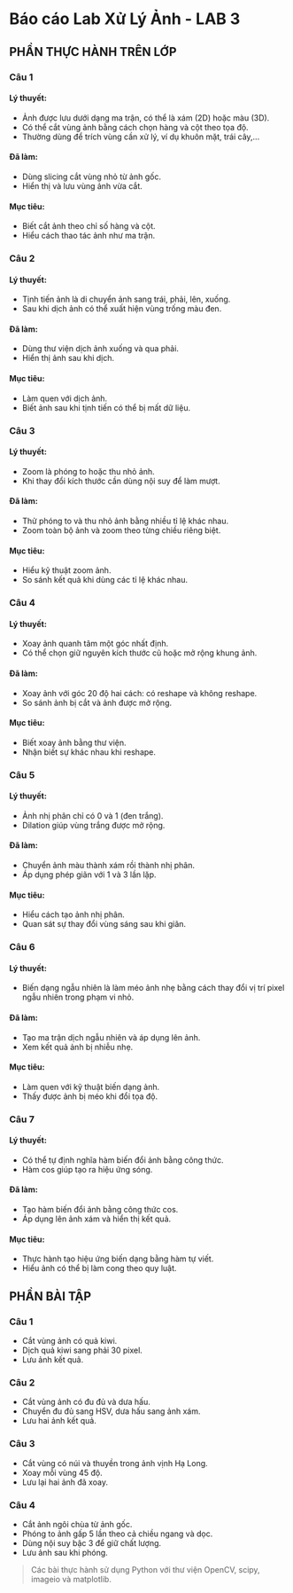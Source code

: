 # Báo cáo Lab Xử Lý Ảnh - LAB 3
## PHẦN THỰC HÀNH TRÊN LỚP
### Câu 1
#### Lý thuyết:
- Ảnh được lưu dưới dạng ma trận, có thể là xám (2D) hoặc màu (3D).
- Có thể cắt vùng ảnh bằng cách chọn hàng và cột theo tọa độ.
- Thường dùng để trích vùng cần xử lý, ví dụ khuôn mặt, trái cây,...
#### Đã làm:
- Dùng slicing cắt vùng nhỏ từ ảnh gốc.
- Hiển thị và lưu vùng ảnh vừa cắt.
#### Mục tiêu:
- Biết cắt ảnh theo chỉ số hàng và cột.
- Hiểu cách thao tác ảnh như ma trận.
### Câu 2
#### Lý thuyết:
- Tịnh tiến ảnh là di chuyển ảnh sang trái, phải, lên, xuống.
- Sau khi dịch ảnh có thể xuất hiện vùng trống màu đen.
#### Đã làm:
- Dùng thư viện dịch ảnh xuống và qua phải.
- Hiển thị ảnh sau khi dịch.
#### Mục tiêu:
- Làm quen với dịch ảnh.
- Biết ảnh sau khi tịnh tiến có thể bị mất dữ liệu.
### Câu 3
#### Lý thuyết:
- Zoom là phóng to hoặc thu nhỏ ảnh.
- Khi thay đổi kích thước cần dùng nội suy để làm mượt.
#### Đã làm:
- Thử phóng to và thu nhỏ ảnh bằng nhiều tỉ lệ khác nhau.
- Zoom toàn bộ ảnh và zoom theo từng chiều riêng biệt.
#### Mục tiêu:
- Hiểu kỹ thuật zoom ảnh.
- So sánh kết quả khi dùng các tỉ lệ khác nhau.
### Câu 4
#### Lý thuyết:
- Xoay ảnh quanh tâm một góc nhất định.
- Có thể chọn giữ nguyên kích thước cũ hoặc mở rộng khung ảnh.
#### Đã làm:
- Xoay ảnh với góc 20 độ hai cách: có reshape và không reshape.
- So sánh ảnh bị cắt và ảnh được mở rộng.
#### Mục tiêu:
- Biết xoay ảnh bằng thư viện.
- Nhận biết sự khác nhau khi reshape.
### Câu 5
#### Lý thuyết:
- Ảnh nhị phân chỉ có 0 và 1 (đen trắng).
- Dilation giúp vùng trắng được mở rộng.
#### Đã làm:
- Chuyển ảnh màu thành xám rồi thành nhị phân.
- Áp dụng phép giãn với 1 và 3 lần lặp.
#### Mục tiêu:
- Hiểu cách tạo ảnh nhị phân.
- Quan sát sự thay đổi vùng sáng sau khi giãn.
### Câu 6
#### Lý thuyết:
- Biến dạng ngẫu nhiên là làm méo ảnh nhẹ bằng cách thay đổi vị trí pixel ngẫu nhiên trong phạm vi nhỏ.
#### Đã làm:
- Tạo ma trận dịch ngẫu nhiên và áp dụng lên ảnh.
- Xem kết quả ảnh bị nhiễu nhẹ.
#### Mục tiêu:
- Làm quen với kỹ thuật biến dạng ảnh.
- Thấy được ảnh bị méo khi đổi tọa độ.
### Câu 7
#### Lý thuyết:
- Có thể tự định nghĩa hàm biến đổi ảnh bằng công thức.
- Hàm cos giúp tạo ra hiệu ứng sóng.
#### Đã làm:
- Tạo hàm biến đổi ảnh bằng công thức cos.
- Áp dụng lên ảnh xám và hiển thị kết quả.
#### Mục tiêu:
- Thực hành tạo hiệu ứng biến dạng bằng hàm tự viết.
- Hiểu ảnh có thể bị làm cong theo quy luật.
## PHẦN BÀI TẬP
### Câu 1
- Cắt vùng ảnh có quả kiwi.
- Dịch quả kiwi sang phải 30 pixel.
- Lưu ảnh kết quả.
### Câu 2
- Cắt vùng ảnh có đu đủ và dưa hấu.
- Chuyển đu đủ sang HSV, dưa hấu sang ảnh xám.
- Lưu hai ảnh kết quả.
### Câu 3
- Cắt vùng có núi và thuyền trong ảnh vịnh Hạ Long.
- Xoay mỗi vùng 45 độ.
- Lưu lại hai ảnh đã xoay.
### Câu 4
- Cắt ảnh ngôi chùa từ ảnh gốc.
- Phóng to ảnh gấp 5 lần theo cả chiều ngang và dọc.
- Dùng nội suy bậc 3 để giữ chất lượng.
- Lưu ảnh sau khi phóng.
> Các bài thực hành sử dụng Python với thư viện OpenCV, scipy, imageio và matplotlib.
